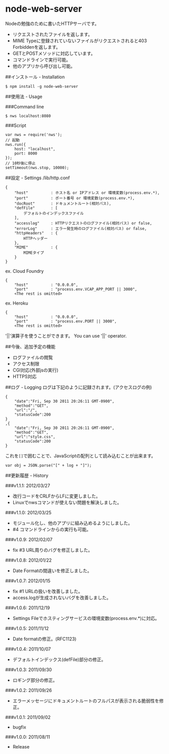 node-web-server
===

Nodeの勉強のために書いたHTTPサーバです。

- リクエストされたファイルを返します。
- MIME Typeに登録されていないファイルがリクエストされると403 Forbiddenを返します。
- GETとPOSTメソッドに対応しています。
- コマンドラインで実行可能。
- 他のアプリから呼び出し可能。

##インストール - Installation

	$ npm install -g node-web-server

##使用法 - Usage

###Command line

	$ nws localhost:8080

###Script

	var nws = require('nws');
	// 起動
	nws.run({
		host: "localhost",
		port: 8000
	});
	// 10秒後に停止
	setTimeout(nws.stop, 10000);

##設定 - Settings
/lib/http.conf

	{
		"host"			: ホスト名 or IPアドレス or 環境変数(process.env.*),
		"port"			: ポート番号 or 環境変数(process.env.*),
		"docRoot"		: ドキュメントルート(相対パス),
		"defFile"		: [
			デフォルトのインデックスファイル
		],
		"accesslog"		: HTTPリクエストのログファイル(相対パス) or false,
		"errorLog"		: エラー発生時のログファイル(相対パス) or false,
		"httpHeaders"	: {
			HTTPヘッダー
		},
		"MIME"			: {
			MIMEタイプ
		}
	}

ex. Cloud Foundry

	{
		"host"			: "0.0.0.0",
		"port"			: "process.env.VCAP_APP_PORT || 3000",
		<The rest is omitted>

ex. Heroku

	{
		"host"			: "0.0.0.0",
		"port"			: "process.env.PORT || 3000",
		<The rest is omitted>

'||'演算子を使うことができます。
You can use '||' operator.

##今後、追加予定の機能
- ログファイルの閲覧
- アクセス制限
- CGI対応(外部jsの実行)
- HTTPS対応

##ログ - Logging
ログは下記のように記録されます。(アクセスログの例)

	{
		"date":"Fri, Sep 30 2011 20:26:11 GMT-0900",
		"method":"GET",
		"url":"/",
		"statusCode":200
	}
	,{
		"date":"Fri, Sep 30 2011 20:26:11 GMT-0900",
		"method":"GET",
		"url":"style.css",
		"statusCode":200
	}

これを`[]`で囲むことで、JavaScriptの配列として読み込むことが出来ます。

	var obj = JSON.parse("[" + log + "]");


##更新履歴 - History

###v1.1.1: 2012/03/27
- 改行コードをCRLFからLFに変更しました。
- Linuxでnwsコマンドが使えない問題を解決しました。

###v1.1.0: 2012/03/25
- モジュール化し、他のアプリに組み込めるようにしました。
- #4 コマンドラインからの実行も可能。

###v1.0.9: 2012/02/07
- fix #3 URL周りのバグを修正しました。

###v1.0.8: 2012/01/22
- Date Formatの間違いを修正しました。

###v1.0.7: 2012/01/15
- fix #1 URLの扱いを改善しました。
- access.logが生成されないバグを改善しました。

###v1.0.6: 2011/12/19
- Settings Fileでホスティングサービスの環境変数(process.env.*)に対応。

###v1.0.5: 2011/11/12
- Date formatの修正。(RFC1123)

###v1.0.4: 2011/10/07
- デフォルトインデックス(defFile)部分の修正。

###v1.0.3: 2011/09/30
- ロギング部分の修正。

###v1.0.2: 2011/09/26
- エラーメッセージにドキュメントルートのフルパスが表示される脆弱性を修正。

###v1.0.1: 2011/09/02
- bugfix

###v1.0.0: 2011/08/11
- Release